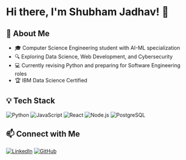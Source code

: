 # Hi there, I'm Shubham Jadhav! 👋

## 🚀 About Me
- 🎓 Computer Science Engineering student with AI-ML specialization
- 🔍 Exploring Data Science, Web Development, and Cybersecurity
- 💻 Currently revising Python and preparing for Software Engineering roles
- 🏆 IBM Data Science Certified

## 💡 Tech Stack
![Python](https://img.shields.io/badge/-Python-blue?style=flat&logo=python)
![JavaScript](https://img.shields.io/badge/-JavaScript-yellow?style=flat&logo=javascript)
![React](https://img.shields.io/badge/-React-blue?style=flat&logo=react)
![Node.js](https://img.shields.io/badge/-Node.js-green?style=flat&logo=node.js)
![PostgreSQL](https://img.shields.io/badge/-PostgreSQL-blue?style=flat&logo=postgresql)

## 📫 Connect with Me
[![LinkedIn](https://img.shields.io/badge/-LinkedIn-blue?style=flat&logo=linkedin)](https://www.linkedin.com/in/shubham-jadhav)
[![GitHub](https://img.shields.io/badge/-GitHub-black?style=flat&logo=github)](https://github.com/Shubham-J-31)
